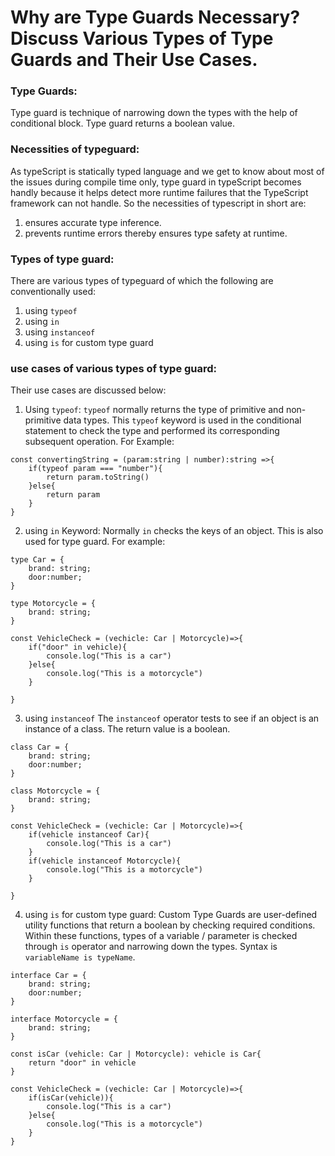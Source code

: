 # Why are Type Guards Necessary? Discuss Various Types of Type Guards and Their Use Cases.

### Type Guards:
Type guard is technique of narrowing down the types with the help of conditional block. Type guard returns a boolean value.

### Necessities of typeguard:
As typeScript is statically typed language and we get to know about most of the issues during compile time only, type guard in typeScript becomes handly because it helps detect more runtime failures that the TypeScript framework can not handle. So the necessities of typescript in short are:
1. ensures accurate type inference.
2. prevents runtime errors thereby ensures type safety at runtime.

### Types of type guard:
There are various types of typeguard of which the following are conventionally used:
1. using `typeof` 
2. using `in`
3. using `instanceof`
4. using `is` for custom type guard

### use cases of various types of type guard:
Their use cases are discussed below:
1. Using `typeof`:
`typeof` normally returns the type of primitive and non-primitive data types. This `typeof` keyword is used in the conditional statement to check the type and performed its corresponding subsequent operation.
For Example:

```
const convertingString = (param:string | number):string =>{
    if(typeof param === "number"){
        return param.toString()
    }else{
        return param
    }
}

```

2. using `in` Keyword:
Normally `in` checks the keys of an object. This is also used for type guard.
For example:
```
type Car = {
    brand: string;
    door:number;
}

type Motorcycle = {
    brand: string;
}

const VehicleCheck = (vechicle: Car | Motorcycle)=>{
    if("door" in vehicle){
        console.log("This is a car")
    }else{
        console.log("This is a motorcycle")
    }

}

```

3. using `instanceof`
The `instanceof` operator tests to see if an object is an instance of a class. The return value is a boolean.

```
class Car = {
    brand: string;
    door:number;
}

class Motorcycle = {
    brand: string;
}

const VehicleCheck = (vechicle: Car | Motorcycle)=>{
    if(vehicle instanceof Car){
        console.log("This is a car")
    }
    if(vehicle instanceof Motorcycle){
        console.log("This is a motorcycle")
    }

}
```
4. using `is` for custom type guard:
Custom Type Guards are user-defined utility functions that return a boolean by checking required conditions. Within these functions, types of a variable / parameter is checked through `is` operator and narrowing down the types. Syntax is `variableName is typeName`.

```
interface Car = {
    brand: string;
    door:number;
}

interface Motorcycle = {
    brand: string;
}

const isCar (vehicle: Car | Motorcycle): vehicle is Car{
    return "door" in vehicle
}

const VehicleCheck = (vechicle: Car | Motorcycle)=>{
    if(isCar(vehicle)){
        console.log("This is a car")
    }else{
        console.log("This is a motorcycle")
    }
}

```